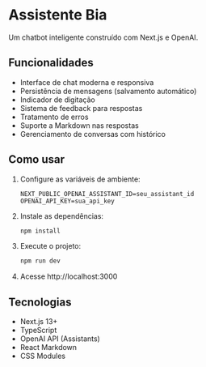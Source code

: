# Assistente Bia

Um chatbot inteligente construído com Next.js e OpenAI.

## Funcionalidades

- Interface de chat moderna e responsiva
- Persistência de mensagens (salvamento automático)
- Indicador de digitação
- Sistema de feedback para respostas
- Tratamento de erros
- Suporte a Markdown nas respostas
- Gerenciamento de conversas com histórico

## Como usar

1. Configure as variáveis de ambiente:
   ```env
   NEXT_PUBLIC_OPENAI_ASSISTANT_ID=seu_assistant_id
   OPENAI_API_KEY=sua_api_key
   ```

2. Instale as dependências:
   ```bash
   npm install
   ```

3. Execute o projeto:
   ```bash
   npm run dev
   ```

4. Acesse http://localhost:3000

## Tecnologias

- Next.js 13+
- TypeScript
- OpenAI API (Assistants)
- React Markdown
- CSS Modules
